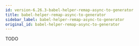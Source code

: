 ```yaml
---
id: version-6.26.3-babel-helper-remap-async-to-generator
title: babel-helper-remap-async-to-generator
sidebar_label: babel-helper-remap-async-to-generator
original_id: babel-helper-remap-async-to-generator
---
```


TODO

